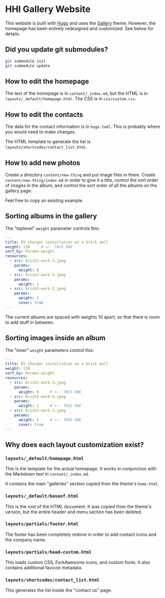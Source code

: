 # HHI Gallery Website

This website is built with [Hugo](https://gohugo.io/) and uses the [Gallery](https://themes.gohugo.io/themes/hugo-theme-gallery/) theme. However, the homepage has been entirely redesigned and customized. See below for details.

## Did you update git submodules?

```sh
git submodule init
git submodule update
```

## How to edit the homepage

The text of the homepage is in `content/_index.md`, but the HTML is in `layouts/_default/homepage.html`. The CSS is in `css/custom.css`.

## How to edit the contacts

The data for the contact information is in `hugo.toml`. This is probably where you would need to make changes.

The HTML template to generate the list is `layouts/shortcodes/contact_list.html`.

## How to add new photos

Create a directory `content/new-thing` and put image files in there. Create `content/new-thing/index.md` in order to give it a title, control the sort order of images in the album, and control the sort order of all the albums on the gallery page.

Feel free to copy an existing example.

## Sorting albums in the gallery

The "toplevel" `weight` parameter controls this:

```yaml
---
title: EV charger installation on a brick wall
weight: 110     # <-- THIS ONE
sort_by: Params.weight
resources:
  - src: brick2-work-3.jpeg
    params:
      weight: 0
  - src: brick2-work-5.jpeg
    params:
      weight: 1
  - src: brick2-work-1.jpeg
    params:
      weight: 2
      cover: true
---
```

The current albums are spaced with weights 10 apart, so that there is room to add stuff in between.

## Sorting images inside an album

The "inner" `weight` parameters control this:

```yaml
---
title: EV charger installation on a brick wall
weight: 110
sort_by: Params.weight
resources:
  - src: brick2-work-3.jpeg
    params:
      weight: 0     # <-- THIS ONE
  - src: brick2-work-5.jpeg
    params:
      weight: 1     # <-- THIS ONE
  - src: brick2-work-1.jpeg
    params:
      weight: 2     # <-- THIS ONE
      cover: true
---
```

## Why does each layout customization exist?

### `layouts/_default/homepage.html`

This is the template for the actual homepage. It works in conjunction with the Markdown text in `content/_index.md`.

It contains the main "galleries" section copied from the theme's `home.html`.

### `layouts/_default/baseof.html`

This is the root of the HTML document. It was copied from the theme's version, but the entire header and menu section has been deleted.

### `layouts/partials/footer.html`

The footer has been completely redone in order to add contact icons and the company name.

### `layouts/partials/head-custom.html`

This loads custom CSS, ForkAwesome icons, and custom fonts. It also contains additional favicon metadata.

### `layouts/shortcodes/contact_list.html`

This generates the list inside the "contact us" page.
